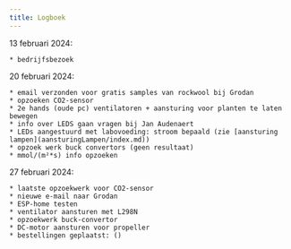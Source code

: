 ```yaml
---
title: Logboek
---
```



13 februari 2024:

    * bedrijfsbezoek

20 februari 2024:

    * email verzonden voor gratis samples van rockwool bij Grodan
    * opzoeken CO2-sensor
    * 2e hands (oude pc) ventilatoren + aansturing voor planten te laten bewegen
    * info over LEDS gaan vragen bij Jan Audenaert
    * LEDs aangestuurd met labovoeding: stroom bepaald (zie [aansturing lampen](aansturingLampen/index.md))
    * opzoek werk buck convertors (geen resultaat)
    * mmol/(m²*s) info opzoeken


27 februari 2024:

    * laatste opzoekwerk voor CO2-sensor
    * nieuwe e-mail naar Grodan
    * ESP-home testen
    * ventilator aansturen met L298N
    * opzoekwerk buck-convertor
    * DC-motor aansturen voor propeller
    * bestellingen geplaatst: ()
